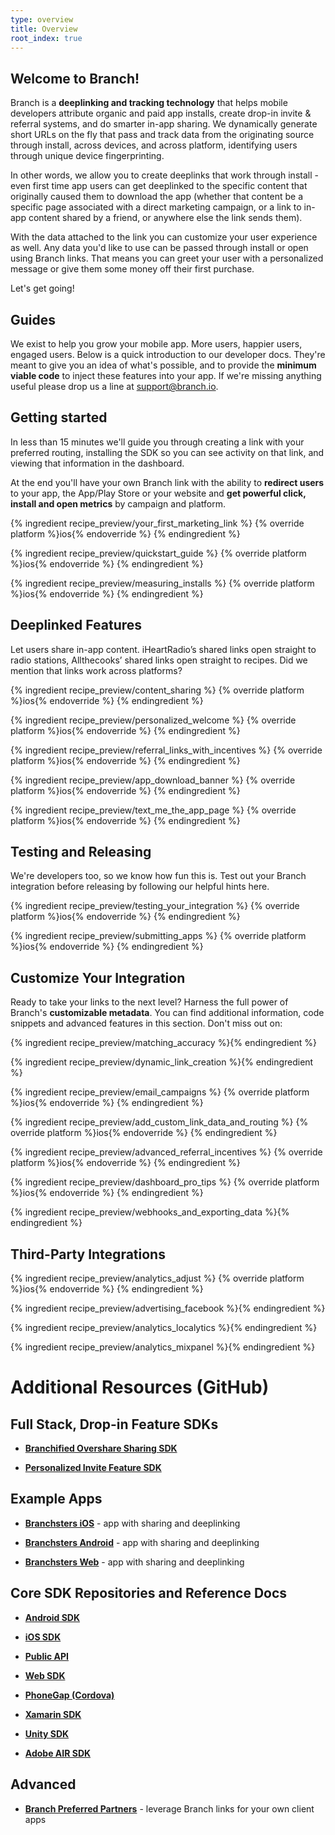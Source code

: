 ```yaml
---
type: overview
title: Overview
root_index: true
---
```


## Welcome to Branch!

Branch is a **deeplinking and tracking technology** that helps mobile developers attribute organic and paid app installs, create drop-in invite & referral systems, and do smarter in-app sharing. We dynamically generate short URLs on the fly that pass and track data from the originating source through install, across devices, and across platform, identifying users through unique device fingerprinting. 

In other words, we allow you to create deeplinks that work through install - even first time app users can get deeplinked to the specific content that originally caused them to download the app (whether that content be a specific page associated with a direct marketing campaign, or a link to in-app content shared by a friend, or anywhere else the link sends them).

With the data attached to the link you can customize your user experience as well. Any data you'd like to use can be passed through install or open using Branch links. That means you can greet your user with a personalized message or give them some money off their first purchase.

Let's get going! 


## Guides

We exist to help you grow your mobile app. More users, happier users, engaged users. Below is a quick introduction to our developer docs. They're meant to give you an idea of what's possible, and to provide the **minimum viable code** to inject these features into your app. If we're missing anything useful please drop us a line at support@branch.io. 


## Getting started

In less than 15 minutes we'll guide you through creating a link with your preferred routing, installing the SDK so you can see activity on that link, and viewing that information in the dashboard.

At the end you'll have your own Branch link with the ability to **redirect users** to your app, the App/Play Store or your website and **get powerful click, install and open metrics** by campaign and platform.

{% ingredient recipe_preview/your_first_marketing_link %}
	{% override platform %}ios{% endoverride %}
{% endingredient %}

{% ingredient recipe_preview/quickstart_guide %}
	{% override platform %}ios{% endoverride %}
{% endingredient %}

{% ingredient recipe_preview/measuring_installs %}
	{% override platform %}ios{% endoverride %}
{% endingredient %}


## Deeplinked Features

Let users share in-app content. iHeartRadio’s shared links open straight to radio stations, Allthecooks’ shared links open straight to recipes. Did we mention that links work across platforms?

{% ingredient recipe_preview/content_sharing %}
	{% override platform %}ios{% endoverride %}
{% endingredient %}

{% ingredient recipe_preview/personalized_welcome %}
	{% override platform %}ios{% endoverride %}
{% endingredient %}

{% ingredient recipe_preview/referral_links_with_incentives %}
	{% override platform %}ios{% endoverride %}
{% endingredient %}

{% ingredient recipe_preview/app_download_banner %}
	{% override platform %}ios{% endoverride %}
{% endingredient %}

{% ingredient recipe_preview/text_me_the_app_page %}
	{% override platform %}ios{% endoverride %}
{% endingredient %}


 
## Testing and Releasing

We're developers too, so we know how fun this is. Test out your Branch integration before releasing by following our helpful hints here.

{% ingredient recipe_preview/testing_your_integration %}
	{% override platform %}ios{% endoverride %}
{% endingredient %}

{% ingredient recipe_preview/submitting_apps %}
	{% override platform %}ios{% endoverride %}
{% endingredient %}



## Customize Your Integration

Ready to take your links to the next level? Harness the full power of Branch's **customizable metadata**. You can find additional information, code snippets and advanced features in this section. Don't miss out on:


{% ingredient recipe_preview/matching_accuracy %}{% endingredient %}

{% ingredient recipe_preview/dynamic_link_creation %}{% endingredient %}

{% ingredient recipe_preview/email_campaigns %}
	{% override platform %}ios{% endoverride %}
{% endingredient %}

{% ingredient recipe_preview/add_custom_link_data_and_routing %}
	{% override platform %}ios{% endoverride %}
{% endingredient %}

{% ingredient recipe_preview/advanced_referral_incentives %}
	{% override platform %}ios{% endoverride %}
{% endingredient %}

{% ingredient recipe_preview/dashboard_pro_tips %}
	{% override platform %}ios{% endoverride %}
{% endingredient %}

{% ingredient recipe_preview/webhooks_and_exporting_data %}{% endingredient %}



## Third-Party Integrations

{% ingredient recipe_preview/analytics_adjust %}
	{% override platform %}ios{% endoverride %}
{% endingredient %}

{% ingredient recipe_preview/advertising_facebook %}{% endingredient %}

{% ingredient recipe_preview/analytics_localytics %}{% endingredient %}

{% ingredient recipe_preview/analytics_mixpanel %}{% endingredient %}



# Additional Resources (GitHub)

## Full Stack, Drop-in Feature SDKs

* [**Branchified Overshare Sharing SDK**](https://github.com/BranchMetrics/overshare-deeplinking-kit)

* [**Personalized Invite Feature SDK**](https://github.com/BranchMetrics/Branch-iOS-Invite-SDK)


## Example Apps

* [**Branchsters iOS**](https://github.com/BranchMetrics/Branchster-iOS) - app with sharing and deeplinking

* [**Branchsters Android**](https://github.com/BranchMetrics/Branchster-Android) - app with sharing and deeplinking

* [**Branchsters Web**](https://github.com/BranchMetrics/Branchster-Web) - app with sharing and deeplinking


## Core SDK Repositories and Reference Docs

* [**Android SDK**](https://github.com/BranchMetrics/Branch-Android-SDK)

* [**iOS SDK**](https://github.com/BranchMetrics/Branch-iOS-SDK)

* [**Public API**](https://github.com/BranchMetrics/Branch-Public-API)

* [**Web SDK**](https://github.com/BranchMetrics/Web-SDK)

* [**PhoneGap (Cordova)**](https://github.com/BranchMetrics/Branch_PhoneGap_SDK)

* [**Xamarin SDK**](https://github.com/BranchMetrics/Branch-Xamarin-SDK)

* [**Unity SDK**](https://github.com/BranchMetrics/Branch-Unity-SDK)

* [**Adobe AIR SDK**](https://github.com/BranchMetrics/Branch-AIR-ANE-SDK)

## Advanced

* [**Branch Preferred Partners**](https://github.com/BranchMetrics/Branch-Integration-Guides/blob/master/bpp-guide.md) - leverage Branch links for your own client apps


